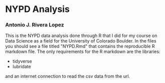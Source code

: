 # NYPD Analysis
### Antonio J. Rivera Lopez

This is the NYPD data analysis done through R that I did for my course on
Data Science as a field for the University of Colorado Boulder. In the 
files you should see a file titled "NYPD.Rmd" that contains the reproducible R markdown file.
The only requirements for the R markdown are the libraries:
- tidyverse
- lubridate

and an internet connection to read the csv data from the url.


